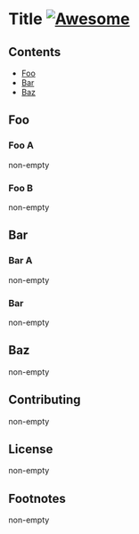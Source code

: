 # Title [![Awesome](https://awesome.re/badge.svg)](https://awesome.re)

## Contents

- [Foo](#foo)
- [Bar](#bar)
- [Baz](#baz)

## Foo

### Foo A

non-empty

### Foo B

non-empty

## Bar

### Bar A

non-empty

### Bar

non-empty

## Baz

non-empty

## Contributing

non-empty

## License

non-empty

## Footnotes

non-empty
